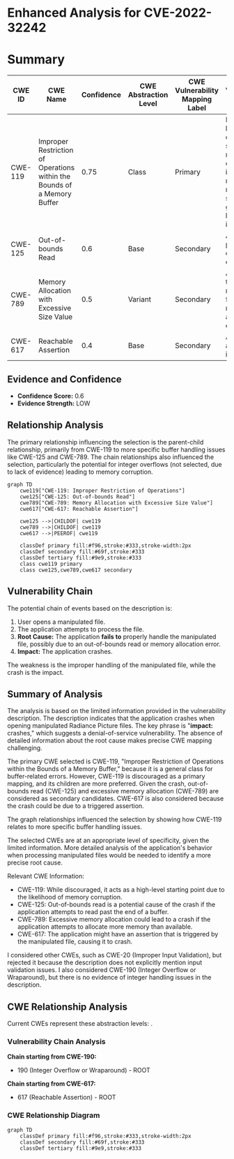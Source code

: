 # Enhanced Analysis for CVE-2022-32242

# Summary
| CWE ID | CWE Name | Confidence | CWE Abstraction Level | CWE Vulnerability Mapping Label | CWE-Vulnerability Mapping Notes |
|---|---|---|---|---|---|
| CWE-119 | Improper Restriction of Operations within the Bounds of a Memory Buffer | 0.75 | Class | Primary | Discouraged, but the description suggests a memory corruption issue, making this a reasonable starting point given the limited information. |
| CWE-125 | Out-of-bounds Read | 0.6 | Base | Secondary | Allowed, as a potential cause of the crash. |
| CWE-789 | Memory Allocation with Excessive Size Value | 0.5 | Variant | Secondary | Allowed, if the manipulated file leads to a memory allocation error. |
| CWE-617 | Reachable Assertion | 0.4 | Base | Secondary | Allowed, if an assertion is triggered. |

## Evidence and Confidence

*   **Confidence Score:** 0.6
*   **Evidence Strength:** LOW

## Relationship Analysis
The primary relationship influencing the selection is the parent-child relationship, primarily from CWE-119 to more specific buffer handling issues like CWE-125 and CWE-789. The chain relationships also influenced the selection, particularly the potential for integer overflows (not selected, due to lack of evidence) leading to memory corruption.

```mermaid
graph TD
    cwe119["CWE-119: Improper Restriction of Operations"]
    cwe125["CWE-125: Out-of-bounds Read"]
    cwe789["CWE-789: Memory Allocation with Excessive Size Value"]
    cwe617["CWE-617: Reachable Assertion"]
    
    cwe125 -->|CHILDOF| cwe119
    cwe789 -->|CHILDOF| cwe119
    cwe617 -->|PEEROF| cwe119
    
    classDef primary fill:#f96,stroke:#333,stroke-width:2px
    classDef secondary fill:#69f,stroke:#333
    classDef tertiary fill:#9e9,stroke:#333
    class cwe119 primary
    class cwe125,cwe789,cwe617 secondary
```

## Vulnerability Chain
The potential chain of events based on the description is:
1.  User opens a manipulated file.
2.  The application attempts to process the file.
3.  **Root Cause:** The application **fails to** properly handle the manipulated file, possibly due to an out-of-bounds read or memory allocation error.
4.  **Impact:** The application crashes.

The weakness is the improper handling of the manipulated file, while the crash is the impact.

## Summary of Analysis
The analysis is based on the limited information provided in the vulnerability description. The description indicates that the application crashes when opening manipulated Radiance Picture files. The key phrase is "**impact:** crashes," which suggests a denial-of-service vulnerability. The absence of detailed information about the root cause makes precise CWE mapping challenging.

The primary CWE selected is CWE-119, "Improper Restriction of Operations within the Bounds of a Memory Buffer," because it is a general class for buffer-related errors. However, CWE-119 is discouraged as a primary mapping, and its children are more preferred. Given the crash, out-of-bounds read (CWE-125) and excessive memory allocation (CWE-789) are considered as secondary candidates. CWE-617 is also considered because the crash could be due to a triggered assertion.

The graph relationships influenced the selection by showing how CWE-119 relates to more specific buffer handling issues.

The selected CWEs are at an appropriate level of specificity, given the limited information. More detailed analysis of the application's behavior when processing manipulated files would be needed to identify a more precise root cause.

Relevant CWE Information:

*   CWE-119: While discouraged, it acts as a high-level starting point due to the likelihood of memory corruption.
*   CWE-125: Out-of-bounds read is a potential cause of the crash if the application attempts to read past the end of a buffer.
*   CWE-789: Excessive memory allocation could lead to a crash if the application attempts to allocate more memory than available.
*   CWE-617: The application might have an assertion that is triggered by the manipulated file, causing it to crash.

I considered other CWEs, such as CWE-20 (Improper Input Validation), but rejected it because the description does not explicitly mention input validation issues. I also considered CWE-190 (Integer Overflow or Wraparound), but there is no evidence of integer handling issues in the description.


## CWE Relationship Analysis

Current CWEs represent these abstraction levels: .


### Vulnerability Chain Analysis

**Chain starting from CWE-190:**
- 190 (Integer Overflow or Wraparound) - ROOT


**Chain starting from CWE-617:**
- 617 (Reachable Assertion) - ROOT



### CWE Relationship Diagram

```mermaid
graph TD
    classDef primary fill:#f96,stroke:#333,stroke-width:2px
    classDef secondary fill:#69f,stroke:#333
    classDef tertiary fill:#9e9,stroke:#333
```